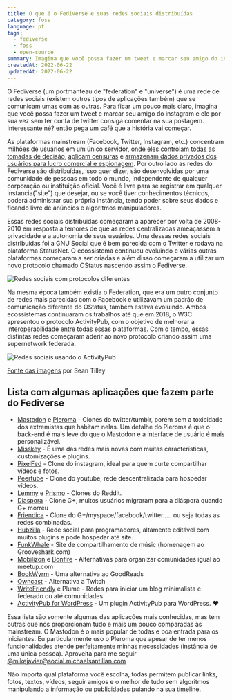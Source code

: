 ```yaml
---
title: O que é o Fediverse e suas redes sociais distribuídas
category: foss
language: pt
tags:
  - fediverse
  - foss
  - open-source
summary: Imagina que você possa fazer um tweet e marcar seu amigo do instagram e ele por sua vez sem ter conta de twitter consiga comentar na sua postagem. Interessante né?
createdAt: 2022-06-22
updatedAt: 2022-06-22
---
```


O Fediverse (um portmanteau de "federation" e "universe") é uma rede de redes sociais (existem outros tipos de aplicações também) que se comunicam umas com as outras. Para ficar um pouco mais claro, imagina que você possa fazer um tweet e marcar seu amigo do instagram e ele por sua vez sem ter conta de twitter consiga comentar na sua postagem. Interessante né? então pega um café que a história vai começar.

As plataformas mainstream (Facebook, Twitter, Instagram, etc.) concentram milhões de usuários em um único servidor, [onde eles controlam todas as tomadas de decisão](https://www.businessinsider.com/tumblr-bans-nfsw-content-and-users-say-the-platform-will-suffer-2018-12), [aplicam censuras](https://blog.twitter.com/en_us/topics/company/2020/suspension) e [armazenam dados privados dos usuários para lucro comercial e espionagem](https://en.wikipedia.org/wiki/Facebook%E2%80%93Cambridge_Analytica_data_scandal). Por outro lado as redes do Fediverse são distribuídas, isso quer dizer, são desenvolvidas por uma comunidade de pessoas em todo o mundo, independente de qualquer corporação ou instituição oficial. Você é livre para se registrar em qualquer instancia("site") que desejar, ou se você tiver conhecimentos técnicos, poderá administrar sua própria instância, tendo poder sobre seus dados e ficando livre de anúncios e algoritmos manipuladores.

Essas redes sociais distribuídas começaram a aparecer por volta de 2008-2010 em resposta a temores de que as redes centralizadas ameaçassem a privacidade e a autonomia de seus usuários. Uma dessas redes sociais distribuídas foi a GNU Social que é bem parecida com o Twitter e rodava na plataforma StatusNet. O ecossistema continuou evoluindo e várias outras plataformas começaram a ser criadas e além disso começaram a utilizar um novo protocolo chamado OStatus nascendo assim o Fediverse.

![Redes sociais com protocolos diferentes](https://i.imgur.com/RiBmBl4.png)

Na mesma época também existia o Federation, que era um outro conjunto de redes mais parecidas com o Facebook e utilizavam um padrão de comunicação diferente do OStatus, também estava evoluindo. Ambos ecossistemas continuaram os trabalhos até que em 2018, o W3C apresentou o protocolo ActivityPub, com o objetivo de melhorar a interoperabilidade entre todas essas plataformas. Com o tempo, essas distintas redes começaram aderir ao novo protocolo criando assim uma supernetwork federada.

![Redes sociais usando o ActivityPub](https://i.imgur.com/D9pNZBj.png)

[Fonte das imagens](https://medium.com/we-distribute/a-quick-guide-to-the-free-network-c069309f334) por Sean Tilley

## Lista com algumas aplicações que fazem parte do Fediverse

- [Mastodon](https://joinmastodon.org/) e [Pleroma](https://pleroma.social/) - Clones do twitter/tumblr, porém sem a toxicidade dos extremistas que habitam nelas. Um detalhe do Pleroma é que o back-end é mais leve do que o Mastodon e a interface de usuário é mais personalizável.
- [Misskey](https://misskey-hub.net/en/) - É uma das redes mais novas com muitas características, customizações e plugins.
- [PixelFed](https://pixelfed.org/) - Clone do instagram, ideal para quem curte compartilhar vídeos e fotos.
- [Peertube](https://joinpeertube.org/) - Clone do youtube, rede descentralizada para hospedar vídeos.
- [Lemmy](https://join-lemmy.org/) e [Prismo](https://gitlab.com/prismosuite/prismo) - Clones do Reddit.
- [Diaspora](https://diasporafoundation.org/) - Clone G+, muitos usuários migraram para a diáspora quando G+ morreu
- [Friendica](http://friendi.ca/) - Clone do G+/myspace/facebook/twitter..... ou seja todas as redes combinadas.
- [Hubzilla](https://hubzilla.org/) - Rede social para programadores, altamente editável com muitos plugins e pode hospedar até site.
- [FunkWhale](https://funkwhale.audio/) - Site de compartilhamento de músic (homenagem ao Grooveshark.com)
- [Mobilizon](https://mobilizon.org/en/) e [Bonfire](https://bonfirenetworks.org/) - Alternativas para organizar comunidades igual ao meetup.com
- [BookWyrm](https://bookwyrm.social/) - Uma alternativa ao GoodReads
- [Owncast](https://owncast.online/) - Alternativa a Twitch
- [WriteFriendly](https://writefreely.org/) e Plume - Redes para iniciar um blog minimalista e federado ou até comunidades.
- [ActivityPub for WordPress](https://wordpress.org/plugins/activitypub/) - Um plugin ActivityPub para WordPress. :heart:

Essa lista são somente algumas das aplicações mais conhecidas, mas tem outras que nos proporcionam tudo e mais um pouco comparadas às mainstream. O Mastodon é o mais popular de todas e boa entrada para os iniciantes. Eu particularmente uso o Pleroma que apesar de ter menos funcionalidades atende perfeitamente minhas necessidades (instância de uma única pessoa). Aproveita para me seguir [@mikejavier@social.michaelsantillan.com](https://social.michaelsantillan.com/mikejavier)

Não importa qual plataforma você escolha, todas permitem publicar links, fotos, textos, vídeos, seguir amigos e o melhor de tudo sem algoritmos manipulando a informação ou publicidades pulando na sua timeline.
